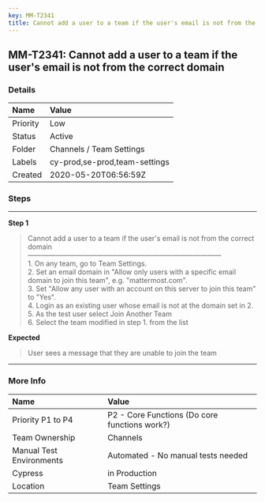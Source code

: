 ```yaml
---
key: MM-T2341
title: Cannot add a user to a team if the user's email is not from the correct domain
---
```


## MM-T2341: Cannot add a user to a team if the user's email is not from the correct domain

### Details

| Name     | Value                         |
| :------- | :---------------------------- |
| Priority | Low                           |
| Status   | Active                        |
| Folder   | Channels / Team Settings      |
| Labels   | cy-prod,se-prod,team-settings |
| Created  | 2020-05-20T06:56:59Z          |

### Steps

<hr/>

**Step 1**

> <article>Cannot add a user to a team if the user's email is not from the correct domain<br>————————————————————————————<br>1. On any team, go to Team Settings.<br>2. Set an email domain in "Allow only users with a specific email domain to join this team", e.g. "mattermost.com".<br>3. Set "Allow any user with an account on this server to join this team" to "Yes".<br>4. Login as an existing user whose email is not at the domain set in 2.<br>5. As the test user select Join Another Team<br>6. Select the team modified in step 1. from the list</article>

**Expected**

> <article>User sees a message that they are unable to join the team</article>

<hr/>

### More Info

| Name                     | Value                                         |
| :----------------------- | :-------------------------------------------- |
| Priority P1 to P4        | P2 - Core Functions (Do core functions work?) |
| Team Ownership           | Channels                                      |
| Manual Test Environments | Automated - No manual tests needed            |
| Cypress                  | in Production                                 |
| Location                 | Team Settings                                 |

